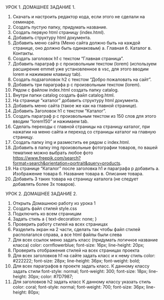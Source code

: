  УРОК 1. ДОМАШНЕЕ ЗАДАНИЕ 1.

1. Скачать и настроить редактор кода, если этого не сделали на семинаре.
2. Создать пустую папку, придумать название.
3. Создать первую html страницу (index.html).
4. Добавить структуру html документа.
5. Добавить меню сайта (Меню сайта должно быть на каждой странице, оно должно быть одинаковым)
 а. Главная
 б. Каталог
 в. Контакты.
6. Создать заголовок h1 с текстом “Главная страница”.
7. Добавить параграф p с произвольным текстом (lorem) (используем расширение emmet уже установленное в vsc, для этого вводим lorem и нажимаем клавишу tab).
8. Создать подзаголовок h2 с текстом “Добро пожаловать на сайт”.
9. Добавить три параграфа p с произвольным текстом (lorem).
10. Рядом с файлом index.html создать папку catalog.
11. Внутри папки catalog создать файл catalog.html.
12. На странице “каталог” добавить структуру html документа.
13. Добавить меню сайта (такое же как на главной странице).
14. Добавить Заголовок h1 с текстом “Каталог”.
15. Создать параграф p с произвольным текстом из 150 слов для этого вводим “lorem150” и нажимаем tab.
16. Сделать переходы с главной страницы на страницу каталог, при нажатии на меню сайта и переход со страницы каталог на главную страницу.
17. Создать папку img и разместить ее рядом с index.html.
18. Добавить в папку img произвольные фотографии товаров, по вашей тематике можно выбрать любое фото <https://www.freepik.com/search?format=search&orientation=portrait&query=products>.
19. На странице “Каталог” после заголовка h1 и параграфа p добавить а. Изображение товара б. Название товара в. Описание товара.
20. Добавить 3 таких товара на страницу каталога (не следует добавлять более 3х товаров).

 УРОК 2. ДОМАШНЕЕ ЗАДАНИЕ 2.

1. Открыть Домашнюю работу из урока 1
2. Создать файл стилей style.css
3. Подключить ко всем страницам
4. Задать стиль a { text-decoration: none; }
5. Проверить работу стилей на всех страницах
6. Разделить экран на 2 части, сделать так чтобы файл стилей располагался справа, а все html файлы были слева
7. Для всех ссылок меню задать класс (придумать логичное название класса)
  color: cornflowerblue;
  font-size: 16px;
  line-height: 20px;
8. Проверить отображения стилей на всех страницах проекта
9. Для всех заголовков h1 на сайте задать класс и к нему стиль
  color: #222222; font-size: 28px;
  line-height: 36px;
  font-weight: bold;
10. Для всех параграфов в проекте задать класс. К данному классу задать стили
  font-style: normal;
  font-weight: 300;
  font-size: 18px;
  line-height: 30px; color: #7D7987;
11. Для заголовков h2 задать класс К данному классу указать стиль
  color: coral;
  font-style: normal;
  font-weight: 700;
  font-size: 36px;
  line-height: 80px;
